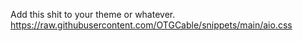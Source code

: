 Add this shit to your theme or whatever.
https://raw.githubusercontent.com/OTGCable/snippets/main/aio.css
